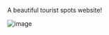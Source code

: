 A beautiful tourist spots website!


![image](https://drive.google.com/uc?export=view&id=12Jt0YIjEOY8uK6tyCOdwid6HVymEIIpD)
